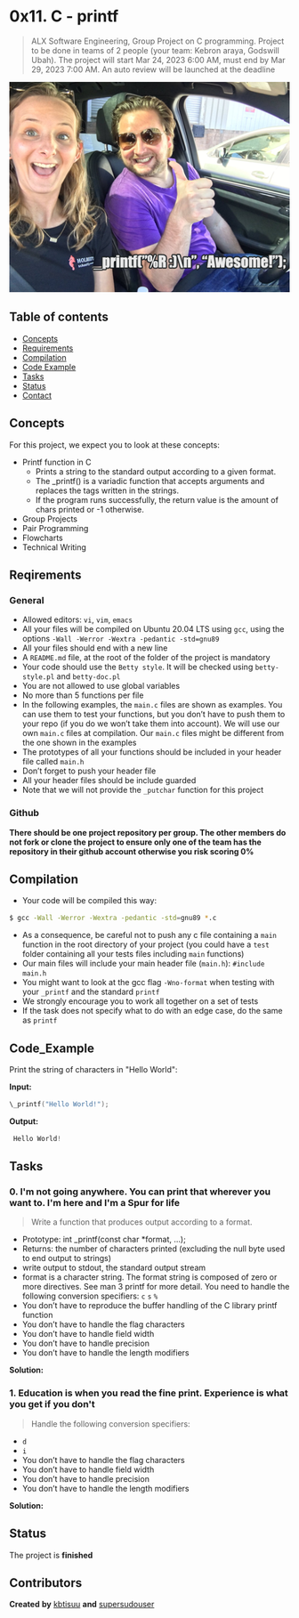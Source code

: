 # 0x11. C - printf
> ALX Software Engineering, Group Project on C programming. Project to be done in teams of 2 people (your team: Kebron araya, Godswill Ubah). The project will start Mar 24, 2023 6:00 AM, must end by Mar 29, 2023 7:00 AM. An auto review will be launched at the deadline




![Example screenshot](./img/printf.png)





## Table of contents
* [Concepts](#concepts)
* [Requirements](#requirements)
* [Compilation](#compilation)
* [Code Example](#code_example)
* [Tasks](#tasks)
* [Status](#status)
* [Contact](#contact)


## Concepts
For this project, we expect you to look at these concepts:

* Printf function in C
    * Prints a string to the standard output according to a given format.
    * The \_printf() is a variadic function that accepts arguments and replaces the tags written in the strings.
    * If the program runs successfully, the return value is the amount of chars printed or -1 otherwise.
* Group Projects
* Pair Programming
* Flowcharts
* Technical Writing


## Reqirements

### General

* Allowed editors: ```vi```, ```vim```, ```emacs```
* All your files will be compiled on Ubuntu 20.04 LTS using ```gcc```, using the options ```-Wall -Werror -Wextra -pedantic -std=gnu89```
* All your files should end with a new line
* A ```README.md``` file, at the root of the folder of the project is mandatory
* Your code should use the ```Betty style```. It will be checked using ```betty-style.pl``` and ```betty-doc.pl```
* You are not allowed to use global variables
* No more than 5 functions per file
* In the following examples, the ```main.c``` files are shown as examples. You can use them to test your functions, but you don’t have to push them to your repo (if you do we won’t take them into account). We will use our own ```main.c``` files at compilation. Our ```main.c``` files might be different from the one shown in the examples
* The prototypes of all your functions should be included in your header file called ```main.h```
* Don’t forget to push your header file
* All your header files should be include guarded
* Note that we will not provide the ```_putchar``` function for this project

### Github
**There should be one project repository per group. The other members do not fork or clone the project to ensure only one of the team has the repository in their github account otherwise you risk scoring 0%**


## Compilation
* Your code will be compiled this way:
```bash
$ gcc -Wall -Werror -Wextra -pedantic -std=gnu89 *.c
```
* As a consequence, be careful not to push any c file containing a ```main``` function in the root directory of your project (you could have a ```test``` folder containing all your tests files including ```main``` functions)
* Our main files will include your main header file (```main.h```): ```#include main.h```
* You might want to look at the gcc flag ```-Wno-format``` when testing with your ```_printf``` and the standard ```printf```
* We strongly encourage you to work all together on a set of tests
* If the task does not specify what to do with an edge case, do the same as ```printf```


## Code_Example
Print the string of characters in "Hello World":

**Input:** 
```c
\_printf("Hello World!");
```
**Output:**
```c
 Hello World!
```


## Tasks

### 0. I'm not going anywhere. You can print that wherever you want to. I'm here and I'm a Spur for life 
>Write a function that produces output according to a format.

* Prototype: int _printf(const char *format, ...);
* Returns: the number of characters printed (excluding the null byte used to end output to strings)
* write output to stdout, the standard output stream
* format is a character string. The format string is composed of zero or more directives. See man 3 printf for more detail. You need to handle the following conversion specifiers: ```c``` ```s``` ```%```
* You don’t have to reproduce the buffer handling of the C library printf function
* You don’t have to handle the flag characters
* You don’t have to handle field width
* You don’t have to handle precision
* You don’t have to handle the length modifiers

**Solution:** 

### 1. Education is when you read the fine print. Experience is what you get if you don't
>Handle the following conversion specifiers:

* ```d```
* ```i```
* You don’t have to handle the flag characters
* You don’t have to handle field width
* You don’t have to handle precision
* You don’t have to handle the length modifiers

**Solution:** 


## Status
The project is **finished**


## Contributors
**Created** **by** [kbtisuu](https://github.com/kbtisuu) **and**  [supersudouser](https://github.com/supersudouser)


